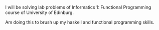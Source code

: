 I will be solving lab problems of Informatics 1: Functional Programming course of University of Edinburg.

Am doing this to brush up my haskell and functional programming skills.

